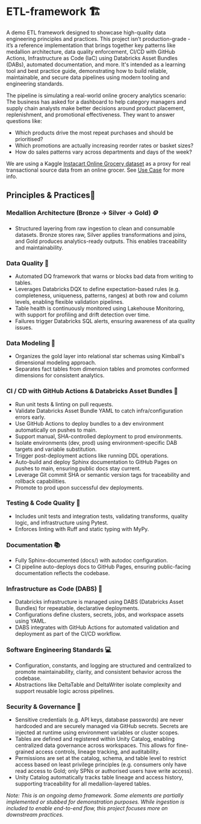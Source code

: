 # ETL-framework 🏗️

A demo ETL framework designed to showcase high-quality data engineering principles and practices. This project isn’t production-grade - it’s a reference implementation that brings together key patterns like medallion architecture, data quality enforcement, CI/CD with GitHub Actions, Infrastructure as Code (IaC) using Databricks Asset Bundles (DABs), automated documentation, and more. It's intended as a learning tool and best practice guide, demonstrating how to build reliable, maintainable, and secure data pipelines using modern tooling and engineering standards.

The pipeline is simulating a real-world online grocery analytics scenario: The business has asked for a dashboard to help category managers and supply chain analysts make better decisions around product placement, replenishment, and promotional effectiveness. They want to answer questions like:
- Which products drive the most repeat purchases and should be prioritised?
- Which promotions are actually increasing reorder rates or basket sizes?
- How do sales patterns vary across departments and days of the week?

We are using a Kaggle [Instacart Online Grocery dataset](https://www.kaggle.com/datasets/yasserh/instacart-online-grocery-basket-analysis-dataset) as a proxy for real transactional source data from an online grocer. See [Use Case](https://tomoscorbin.github.io/ETL-framework/use_case.html) for more info.


## Principles & Practices🚦
### Medallion Architecture (Bronze → Silver → Gold) 🪙 
- Structured layering from raw ingestion to clean and consumable datasets. Bronze stores raw, Silver applies transformations and joins, and Gold produces analytics-ready outputs. This enables traceability and maintainability.

### Data Quality 🧪
- Automated DQ framework that warns or blocks bad data from writing to tables.
- Leverages Databricks DQX to define expectation-based rules (e.g. completeness, uniqueness, patterns, ranges) at both row and column levels, enabling flexible validation pipelines.
- Table health is continuously monitored using Lakehouse Monitoring, with support for profiling and drift detection over time.
- Failures trigger Databricks SQL alerts, ensuring awareness of ata quality issues.

### Data Modeling 🧩
- Organizes the gold layer into relational star schemas using Kimball's dimensional modeling approach.
- Separates fact tables from dimension tables and promotes conformed dimensions for consistent analytics.

### CI / CD with GitHub Actions & Databricks Asset Bundles 🔁
- Run unit tests & linting on pull requests.
- Validate Databricks Asset Bundle YAML to catch infra/configuration errors early.
- Use GitHub Actions to deploy bundles to a dev environment automatically on pushes to main.
- Support manual, SHA-controlled deployment to prod environments.
- Isolate environments (dev, prod) using environment-specific DAB targets and variable substitution.
- Trigger post-deployment actions like running DDL operations.
- Auto-build and deploy Sphinx documentation to GitHub Pages on pushes to main, ensuring public docs stay current.
- Leverage Git commit SHA or semantic version tags for traceability and rollback capabilities.
- Promote to prod upon successful dev deployments.

### Testing & Code Quality 🧪
- Includes unit tests and integration tests, validating transforms, quality logic, and infrastructure using Pytest.
- Enforces linting with Ruff and static typing with MyPy.

### Documentation 📚
- Fully Sphinx-documented (docs/) with autodoc configuration.
- CI pipeline auto-deploys docs to GitHub Pages, ensuring public-facing documentation reflects the codebase.

### Infrastructure as Code (DABS) 🧱
- Databricks infrastructure is managed using DABS (Databricks Asset Bundles) for repeatable, declarative deployments.
- Configurations define clusters, secrets, jobs, and workspace assets using YAML.
- DABS integrates with GitHub Actions for automated validation and deployment as part of the CI/CD workflow.

### Software Engineering Standards 💻
- Configuration, constants, and logging are structured and centralized to promote maintainability, clarity, and consistent behavior across the codebase.
- Abstractions like DeltaTable and DeltaWriter isolate complexity and support reusable logic across pipelines.

### Security & Governance 🔐
- Sensitive credentials (e.g. API keys, database passwords) are never hardcoded and are securely managed via GitHub secrets. Secrets are injected at runtime using environment variables or cluster scopes.
- Tables are defined and registered within Unity Catalog, enabling centralized data governance across workspaces. This allows for fine-grained access controls, lineage tracking, and auditability.
- Permissions are set at the catalog, schema, and table level to restrict access based on least privilege principles (e.g. consumers only have read access to Gold; only SPNs or authorised users have write access).
- Unity Catalog automatically tracks table lineage and access history, supporting traceability for all medallion-layered tables.




*Note: This is an ongoing demo framework. Some elements are partially implemented or stubbed for demonstration purposes.*
*While ingestion is included to enable end-to-end flow, this project focuses more on downstream practices.*
